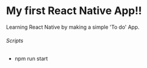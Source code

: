 # My first React Native App!! 

Learning React Native by making a simple 'To do' App. 

###### Scripts

* npm run start